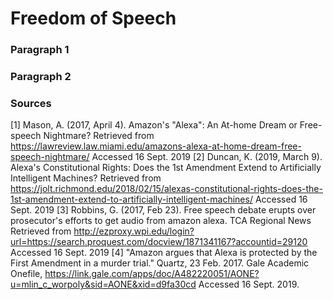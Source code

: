 # Freedom of Speech


### Paragraph 1

### Paragraph 2


### Sources
[1]
Mason, A. (2017, April 4). Amazon's "Alexa": An At-home Dream or Free-speech Nightmare? Retrieved from https://lawreview.law.miami.edu/amazons-alexa-at-home-dream-free-speech-nightmare/ Accessed 16 Sept. 2019
[2]
Duncan, K. (2019, March 9). Alexa's Constitutional Rights: Does the 1st Amendment Extend to Artificially Intelligent Machines? Retrieved from https://jolt.richmond.edu/2018/02/15/alexas-constitutional-rights-does-the-1st-amendment-extend-to-artificially-intelligent-machines/ Accessed 16 Sept. 2019
[3]
Robbins, G. (2017, Feb 23). Free speech debate erupts over prosecutor's efforts to get audio from amazon alexa. TCA Regional News Retrieved from http://ezproxy.wpi.edu/login?url=https://search.proquest.com/docview/1871341167?accountid=29120 Accessed 16 Sept. 2019
[4]
"Amazon argues that Alexa is protected by the First Amendment in a murder trial." Quartz, 23 Feb. 2017. Gale Academic Onefile, https://link.gale.com/apps/doc/A482220051/AONE?u=mlin_c_worpoly&sid=AONE&xid=d9fa30cd  Accessed 16 Sept. 2019.